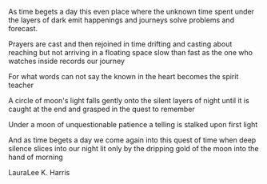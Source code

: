 As time
begets a day
this even place
where the unknown time
spent under the layers
of dark
emit happenings
and journeys
solve problems
and forecast.

Prayers are cast
and then
rejoined in time
drifting and casting about
reaching but not arriving
in a floating space
slow
than fast
as the one who watches inside
records our journey

For what words can not say
the known in the heart
becomes the spirit teacher

A circle of moon's light
falls gently
onto the silent
layers of night
until it is caught
at the end
and grasped
in the quest to remember

Under a moon
of unquestionable patience
a telling is stalked
upon first light

And as time begets a day
we come again
into this quest of time
when deep silence
slices into our night
lit only by
the dripping gold
of the moon
into the hand
of morning

LauraLee K. Harris
